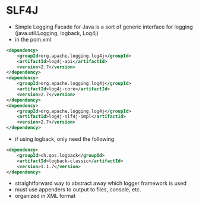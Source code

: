 # SLF4J

* Simple Logging Facade for Java is a sort of generic interface for logging (java.util.Logging, logback, Log4j)
* in the pom.xml
```xml
<dependency>
    <groupId>org.apache.logging.log4j</groupId>
    <artifactId>log4j-api</artifactId>
    <version>2.7</version>
</dependency>
<dependency>
    <groupId>org.apache.logging.log4j</groupId>
    <artifactId>log4j-core</artifactId>
    <version>2.7</version>
</dependency>
<dependency>
    <groupId>org.apache.logging.log4j</groupId>
    <artifactId>log4j-slf4j-impl</artifactId>
    <version>2.7</version>
</dependency>
```
* if using logback, only need the following
```xml
<dependency>
    <groupId>ch.qos.logback</groupId>
    <artifactId>logback-classic</artifactId>
    <version>1.1.7</version>
</dependency>
```
* straightforward way to abstract away which logger framework is used
* must use appenders to output to files, console, etc.
* organized in XML format